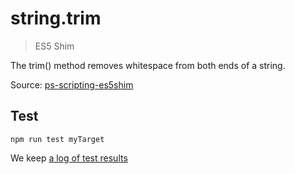 # string.trim

> ES5 Shim

The trim() method removes whitespace from both ends of a string.

Source: [ps-scripting-es5shim](https://github.com/EugenTepin/ps-scripting-es5shim/blob/master/lib/String/trim.js)

## Test

    npm run test myTarget

We keep [a log of test results](./test/results_log.md)


